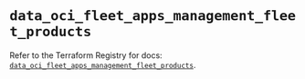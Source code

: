 # `data_oci_fleet_apps_management_fleet_products`

Refer to the Terraform Registry for docs: [`data_oci_fleet_apps_management_fleet_products`](https://registry.terraform.io/providers/hashicorp/oci/7.19.0/docs/data-sources/fleet_apps_management_fleet_products).
